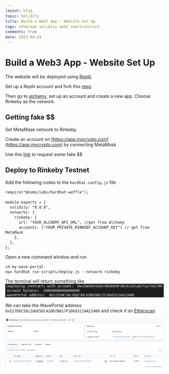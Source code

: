 ```yaml
---
layout: blog
topic: Solidity
title: Build a Web3 App - Website Set Up
tags: ethereum solidity web3 smartcontract
comments: true
date: 2022-04-24
---
```


# Build a Web3 App - Website Set Up

The website will be deployed using [Replit](https://replit.com).

Set up a Replit account and fork this [repo](https://replit.com/@adilanchian/waveportal-starter-project?v=1).

Then go to [alchemy](https://www.alchemy.com/), set up an account and create a new app. Choose Rinkeby as the network.

## Getting fake $$

Set MetaMask network to Rinkeby.

Create an account on [https://app.mycrypto.com](https://app.mycrypto.com) by connecting MetaMask

Use this [link](https://app.mycrypto.com/faucet) to request some fake $$

## Deploy to Rinkeby Testnet

Add the following codes to the `hardhat.config.js` file

```solidity
require("@nomiclabs/hardhat-waffle");

module.exports = {
  solidity: "0.8.0",
  networks: {
    rinkeby: {
      url: "YOUR_ALCHEMY_API_URL", //get from Alchemy
      accounts: ["YOUR_PRIVATE_RINKEBY_ACCOUNT_KEY"] // get from MetaMask
    },
  },
};
```
Open a new command window and run

```shell
cd my-wave-portal
npx hardhat run scripts/deploy.js --network rinkeby
```
The terminal will return something like
![smart-contract-4](/assets/smart-contract-4.PNG)

We can take the WavePortal address `0x527D0C58c2deE5DC420D7B817F106d3124A224B0` and check it on [Etherscan](https://rinkeby.etherscan.io/)

![smart-contract-5](/assets/smart-contract-5.PNG)
